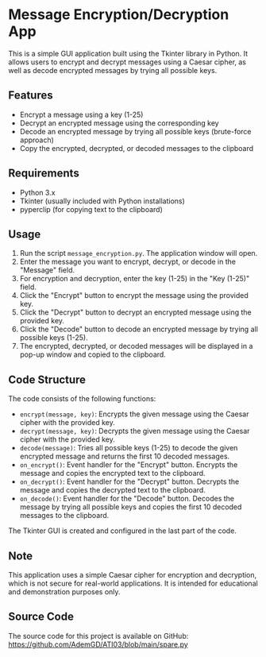 

# Message Encryption/Decryption App

This is a simple GUI application built using the Tkinter library in Python. It allows users to encrypt and decrypt messages using a Caesar cipher, as well as decode encrypted messages by trying all possible keys.

## Features
- Encrypt a message using a key (1-25)
- Decrypt an encrypted message using the corresponding key
- Decode an encrypted message by trying all possible keys (brute-force approach)
- Copy the encrypted, decrypted, or decoded messages to the clipboard

## Requirements
- Python 3.x
- Tkinter (usually included with Python installations)
- pyperclip (for copying text to the clipboard)

## Usage
1. Run the script `message_encryption.py`. The application window will open.
2. Enter the message you want to encrypt, decrypt, or decode in the "Message" field.
3. For encryption and decryption, enter the key (1-25) in the "Key (1-25)" field.
4. Click the "Encrypt" button to encrypt the message using the provided key.
5. Click the "Decrypt" button to decrypt an encrypted message using the provided key.
6. Click the "Decode" button to decode an encrypted message by trying all possible keys (1-25).
7. The encrypted, decrypted, or decoded messages will be displayed in a pop-up window and copied to the clipboard.

## Code Structure
The code consists of the following functions:
- `encrypt(message, key)`: Encrypts the given message using the Caesar cipher with the provided key.
- `decrypt(message, key)`: Decrypts the given message using the Caesar cipher with the provided key.
- `decode(message)`: Tries all possible keys (1-25) to decode the given encrypted message and returns the first 10 decoded messages.
- `on_encrypt()`: Event handler for the "Encrypt" button. Encrypts the message and copies the encrypted text to the clipboard.
- `on_decrypt()`: Event handler for the "Decrypt" button. Decrypts the message and copies the decrypted text to the clipboard.
- `on_decode()`: Event handler for the "Decode" button. Decodes the message by trying all possible keys and copies the first 10 decoded messages to the clipboard.

The Tkinter GUI is created and configured in the last part of the code.

## Note
This application uses a simple Caesar cipher for encryption and decryption, which is not secure for real-world applications. It is intended for educational and demonstration purposes only.

## Source Code
The source code for this project is available on GitHub: https://github.com/AdemGD/ATI03/blob/main/spare.py